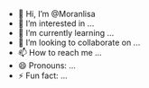 - 👋 Hi, I’m @Moranlisa
- 👀 I’m interested in ...
- 🌱 I’m currently learning ...
- 💞️ I’m looking to collaborate on ...
- 📫 How to reach me ...
- 😄 Pronouns: ...
- ⚡ Fun fact: ...

<!---
Moranlisa/Moranlisa is a ✨ special ✨ repository because its `README.md` (this file) appears on your GitHub profile.
You can click the Preview link to take a look at your changes.
--->
